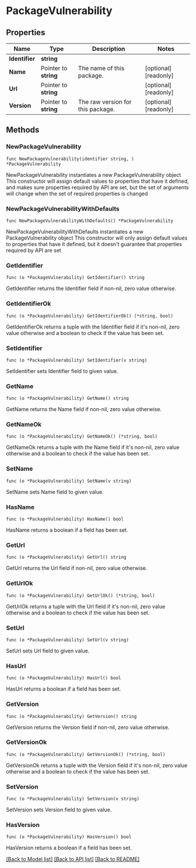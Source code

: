 # PackageVulnerability

## Properties

Name | Type | Description | Notes
------------ | ------------- | ------------- | -------------
**Identifier** | **string** |  | 
**Name** | Pointer to **string** | The name of this package. | [optional] [readonly] 
**Url** | Pointer to **string** |  | [optional] [readonly] 
**Version** | Pointer to **string** | The raw version for this package. | [optional] [readonly] 

## Methods

### NewPackageVulnerability

`func NewPackageVulnerability(identifier string, ) *PackageVulnerability`

NewPackageVulnerability instantiates a new PackageVulnerability object
This constructor will assign default values to properties that have it defined,
and makes sure properties required by API are set, but the set of arguments
will change when the set of required properties is changed

### NewPackageVulnerabilityWithDefaults

`func NewPackageVulnerabilityWithDefaults() *PackageVulnerability`

NewPackageVulnerabilityWithDefaults instantiates a new PackageVulnerability object
This constructor will only assign default values to properties that have it defined,
but it doesn't guarantee that properties required by API are set

### GetIdentifier

`func (o *PackageVulnerability) GetIdentifier() string`

GetIdentifier returns the Identifier field if non-nil, zero value otherwise.

### GetIdentifierOk

`func (o *PackageVulnerability) GetIdentifierOk() (*string, bool)`

GetIdentifierOk returns a tuple with the Identifier field if it's non-nil, zero value otherwise
and a boolean to check if the value has been set.

### SetIdentifier

`func (o *PackageVulnerability) SetIdentifier(v string)`

SetIdentifier sets Identifier field to given value.


### GetName

`func (o *PackageVulnerability) GetName() string`

GetName returns the Name field if non-nil, zero value otherwise.

### GetNameOk

`func (o *PackageVulnerability) GetNameOk() (*string, bool)`

GetNameOk returns a tuple with the Name field if it's non-nil, zero value otherwise
and a boolean to check if the value has been set.

### SetName

`func (o *PackageVulnerability) SetName(v string)`

SetName sets Name field to given value.

### HasName

`func (o *PackageVulnerability) HasName() bool`

HasName returns a boolean if a field has been set.

### GetUrl

`func (o *PackageVulnerability) GetUrl() string`

GetUrl returns the Url field if non-nil, zero value otherwise.

### GetUrlOk

`func (o *PackageVulnerability) GetUrlOk() (*string, bool)`

GetUrlOk returns a tuple with the Url field if it's non-nil, zero value otherwise
and a boolean to check if the value has been set.

### SetUrl

`func (o *PackageVulnerability) SetUrl(v string)`

SetUrl sets Url field to given value.

### HasUrl

`func (o *PackageVulnerability) HasUrl() bool`

HasUrl returns a boolean if a field has been set.

### GetVersion

`func (o *PackageVulnerability) GetVersion() string`

GetVersion returns the Version field if non-nil, zero value otherwise.

### GetVersionOk

`func (o *PackageVulnerability) GetVersionOk() (*string, bool)`

GetVersionOk returns a tuple with the Version field if it's non-nil, zero value otherwise
and a boolean to check if the value has been set.

### SetVersion

`func (o *PackageVulnerability) SetVersion(v string)`

SetVersion sets Version field to given value.

### HasVersion

`func (o *PackageVulnerability) HasVersion() bool`

HasVersion returns a boolean if a field has been set.


[[Back to Model list]](../README.md#documentation-for-models) [[Back to API list]](../README.md#documentation-for-api-endpoints) [[Back to README]](../README.md)


